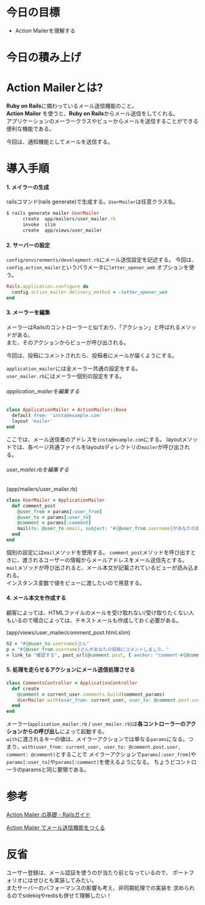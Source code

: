 # 今日の目標

- Action Mailerを理解する

# 今日の積み上げ

# Action Mailerとは?

**Ruby on Rails**に備わっているメール送信機能のこと。  
**Action Mailer** を使うと、**Ruby on Rails**からメール送信をしてくれる。  
アプリケーションのメーラークラスやビューからメールを送信することができる便利な機能である。

今回は、通知機能としてメールを送信する。

# 導入手順

#### 1. メイラーの生成

railsコマンド(rails generate)で生成する。`UserMailer`は任意クラス名。

```ruby
$ rails generate mailer UserMailer
      create  app/mailers/user_mailer.rb
      invoke  slim
      create  app/views/user_mailer
```

#### 2. サーバーの設定

`config/environments/development.rb`にメール送信設定を記述する。
今回は、`config.action_mailer`というパラメータに`letter_opener_web` オプションを使う。
```ruby
Rails.application.configure do
  config.action_mailer.delivery_method = :letter_opener_web
end
```

#### 3. メーラーを編集

メーラーはRailsのコントローラーと似ており、「アクション」と呼ばれるメソッドがある。  
また、そのアクションからビューが呼び出される。

今回は、投稿にコメントされたら、投稿者にメールが届くようにする。

`application_mailer`には全メーラー共通の設定をする。  
`user_mailer.rb`にはメーラー個別の設定をする。

###### application_mailerを編集する

```ruby
class ApplicationMailer < ActionMailer::Base
  default from: 'insta@example.com'
  layout 'mailer'
end
```
ここでは、メール送信者のアドレスを`insta@example.com`にする。
layoutメソッドでは、各ページ共通ファイルをlayoutsディレクトリの`mailer`が呼び出される。

###### user_mailer.rbを編集する

(app/mailers/user_mailer.rb)
```ruby
class UserMailer < ApplicationMailer
  def comment_post
    @user_from = params[:user_from]
    @user_to = params[:user_to]
    @comment = params[:comment]
    mail(to: @user_to.email, subject: "#{@user_from.username}があなたの投稿にコメントしました")
  end
end
```
個別の設定には`mail`メソッドを使用する。
`comment_post`メソッドを呼び出すときに、渡されるユーザーの情報からメールアドレスをメール送信先とする。  
`mail`メソッドが呼び出されると、メール本文が記載されているビューが読み込まれる。  
インスタンス変数で値をビューに渡したいので用意する。


#### 4. メール本文を作成する

顧客によっては、HTMLファイルのメールを受け取れない/受け取りたくない人もいるので場合によっては、テキストメールも作成しておく必要がある。

(app/views/user_mailer/comment_post.html.slim)
```ruby
h2 = "#{@user_to.username}さん"
p = "#{@user_from.username}さんがあなたの投稿にコメントしました。"
= link_to "確認する", post_url(@comment.post, { anchor: "comment-#{@comment.id}" })
```

#### 5. 処理を走らせるアクションにメール送信処理させる

```ruby
class CommentsController < ApplicationController
  def create
    @comment = current_user.comments.build(comment_params)
    UserMailer.with(user_from: current_user, user_to: @comment.post.user, comment: @comment).comment_post.deliver_later if @comment.save
  end
end 
```
メーラー(`application_mailer.rb` / `user_mailer.rb`)は**各コントローラーのアクションからの呼び出し**によって起動する。  
`with`に渡されるキーの値は、メイラーアクションでは単なる`params`になる。つまり、`with(user_from: current_user, user_to: @comment.post.user, comment: @comment)`とすることで メイラーアクションで`params[:user_from]`や`params[:user_to]`や`params[:comment]`を使えるようになる。 ちょうどコントローラのparamsと同じ要領である。

# 参考

[Action Mailer の基礎 - Railsガイド](https://railsguides.jp/action_mailer_basics.html)

[Action Mailer でメール送信機能をつくる](https://qiita.com/annaaida/items/81d8a3f1b7ae3b52dc2b)

# 反省

ユーザー登録は、メール認証を使うのが当たり前となっているので、
ポートフォリオにはぜひとも実装してみたい。  
またサーバーのパフォーマンスの影響も考え、非同期処理での実装を
求められるのでsidekiqやredisも併せて理解したい！